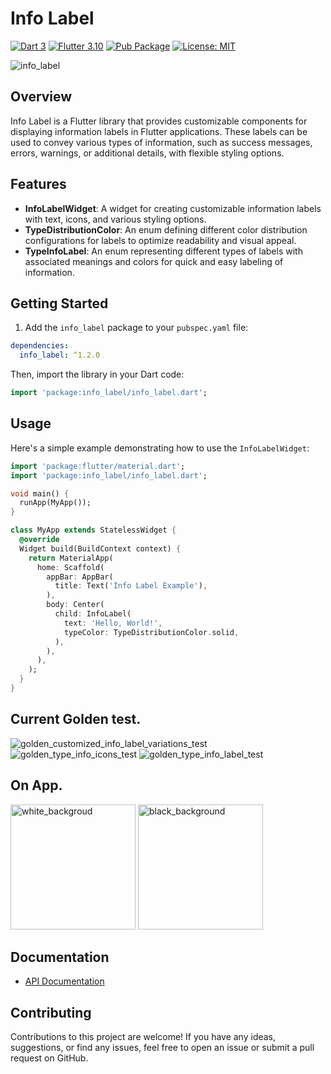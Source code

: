 # Info Label

[![Dart 3](https://img.shields.io/badge/Dart-3%2B-blue.svg)](https://dart.dev/)
[![Flutter 3.10](https://img.shields.io/badge/Flutter-3%2B-blue.svg)](https://flutter.dev/)
[![Pub Package](https://img.shields.io/pub/v/info_label.svg)](https://pub.dev/packages/info_label)
[![License: MIT](https://img.shields.io/badge/License-MIT-yellow.svg)](https://opensource.org/licenses/MIT)

![info_label](https://github.com/JhonaCodes/info_label/assets/53523825/93dbd9f1-a589-45c5-bbd2-32d224d5bd48)


## Overview

Info Label is a Flutter library that provides customizable components for displaying information labels in Flutter applications. These labels can be used to convey various types of information, such as success messages, errors, warnings, or additional details, with flexible styling options.

## Features

- **InfoLabelWidget**: A widget for creating customizable information labels with text, icons, and various styling options.
- **TypeDistributionColor**: An enum defining different color distribution configurations for labels to optimize readability and visual appeal.
- **TypeInfoLabel**: An enum representing different types of labels with associated meanings and colors for quick and easy labeling of information.

## Getting Started

1. Add the `info_label` package to your `pubspec.yaml` file:

```yaml
dependencies:
  info_label: ^1.2.0
```

Then, import the library in your Dart code:

```dart
import 'package:info_label/info_label.dart';
```

## Usage

Here's a simple example demonstrating how to use the `InfoLabelWidget`:

```dart
import 'package:flutter/material.dart';
import 'package:info_label/info_label.dart';

void main() {
  runApp(MyApp());
}

class MyApp extends StatelessWidget {
  @override
  Widget build(BuildContext context) {
    return MaterialApp(
      home: Scaffold(
        appBar: AppBar(
          title: Text('Info Label Example'),
        ),
        body: Center(
          child: InfoLabel(
            text: 'Hello, World!',
            typeColor: TypeDistributionColor.solid,
          ),
        ),
      ),
    );
  }
}
```
## Current Golden test.
![golden_customized_info_label_variations_test](https://github.com/user-attachments/assets/73eaf3a3-e0f6-4fb6-a46d-1f4f894a41da)
![golden_type_info_icons_test](https://github.com/user-attachments/assets/5624885d-56e8-4c5f-a36d-ba2988f4ded8)
![golden_type_info_label_test](https://github.com/user-attachments/assets/29bdcb2a-5e8e-4dc1-8760-180c10e55a33)

## On App.
<img width="200" alt="white_backgroud" src="https://github.com/JhonaCodes/info_label/assets/53523825/f59a4468-7303-4757-932c-b02aada584c7">
<img width="200" alt="black_background" src="https://github.com/JhonaCodes/info_label/assets/53523825/9f818316-2be0-4a19-aa09-42a2759fe072">


## Documentation

- [API Documentation](https://pub.dev/documentation/info_label/latest/)

## Contributing

Contributions to this project are welcome! If you have any ideas, suggestions, or find any issues, feel free to open an issue or submit a pull request on GitHub.

